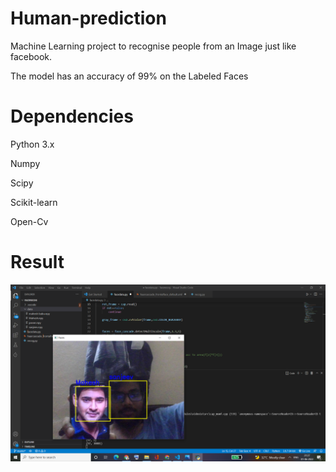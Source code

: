 # Human-prediction
Machine Learning project to recognise people from an Image just like facebook.

The model has an accuracy of 99% on the Labeled Faces

# Dependencies

Python 3.x

Numpy

Scipy

Scikit-learn

Open-Cv

# Result

![](images/myimg.png)




